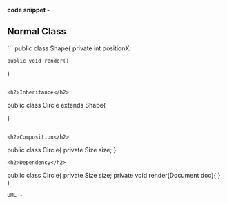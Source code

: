 
<b>code snippet -</b>
<h2>Normal Class</h2>
```
public class Shape{
    private int positionX;
    
    public void render()
}
```

<h2>Inheritance</h2>
```
public class Circle extends Shape{

}
```

<h2>Composition</h2>
```
public class Circle{
    private Size size;
}
```
<h2>Dependency</h2>
```
public class Circle{
    private Size size;
    private void render(Document doc){
    }
}
```
UML -

